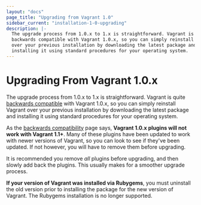 ```yaml
---
layout: "docs"
page_title: "Upgrading from Vagrant 1.0"
sidebar_current: "installation-1-0-upgrading"
description: |-
  The upgrade process from 1.0.x to 1.x is straightforward. Vagrant is
  backwards compatible with Vagrant 1.0.x, so you can simply reinstall Vagrant
  over your previous installation by downloading the latest package and
  installing it using standard procedures for your operating system.
---
```


# Upgrading From Vagrant 1.0.x

The upgrade process from 1.0.x to 1.x is straightforward. Vagrant is quite
[backwards compatible](/docs/installation/backwards-compatibility.html)
with Vagrant 1.0.x, so you can simply reinstall Vagrant
over your previous installation by downloading the latest package and
installing it using standard procedures for your operating system.

As the [backwards compatibility](/docs/installation/backwards-compatibility.html)
page says, **Vagrant 1.0.x plugins will not work with Vagrant 1.1+**. Many
of these plugins have been updated to work with newer versions of Vagrant,
so you can look to see if they've been updated. If not however, you will have
to remove them before upgrading.

It is recommended you remove _all_ plugins before upgrading, and then slowly
add back the plugins. This usually makes for a smoother upgrade process.

<div class="alert alert-warning" role="alert">
  <strong>If your version of Vagrant was installed via Rubygems</strong>, you
  must uninstall the old version prior to installing the package for the
  new version of Vagrant. The Rubygems installation is no longer supported.
</div>
